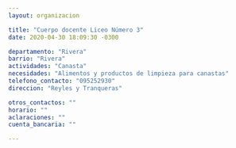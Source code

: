 ```yaml
---
layout: organizacion

title: "Cuerpo docente Liceo Número 3"
date: 2020-04-30 18:09:30 -0300

departamento: "Rivera"
barrio: "Rivera"
actividades: "Canasta"
necesidades: "Alimentos y productos de limpieza para canastas"
telefono_contacto: "095252930"
direccion: "Reyles y Tranqueras"

otros_contactos: ""
horario: ""
aclaraciones: ""
cuenta_bancaria: ""

---
```

